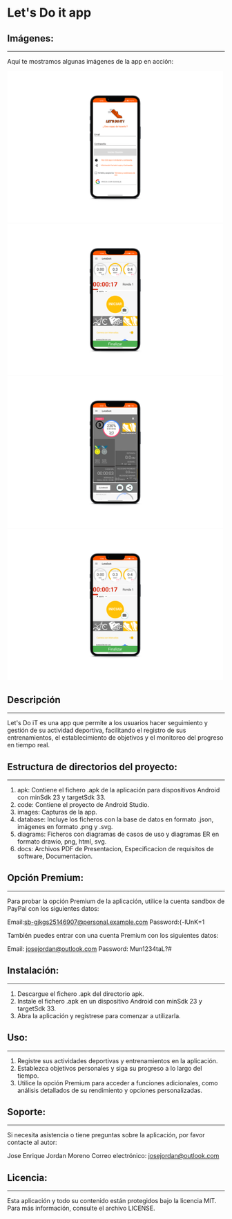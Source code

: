 ﻿# Let's Do it app
## Imágenes:
------------
Aquí te mostramos algunas imágenes de la app en acción:

<div class="image-container">
  <img src="images/registro.png" alt="Pantalla de registro" width="500"/>
  <img src="images/objetivos.png" alt="Pantalla de objetivos" width="500"/>
</div>

<div class="image-container">
  <img src="images/estadisticas.png" alt="Pantalla de estadísticas" width="500"/>
  <img src="images/opciones_premium.png" alt="Pantalla de opciones premium" width="500"/>
</div>


## Descripción
--------------
Let's Do iT es una app que permite a los usuarios hacer seguimiento y gestión de su actividad deportiva, facilitando el registro de sus entrenamientos, el establecimiento de objetivos y el monitoreo del progreso en tiempo real.

## Estructura de directorios del proyecto:
-----------------------------------------
1. apk: Contiene el fichero .apk de la aplicación para dispositivos Android con
   minSdk 23 y targetSdk 33.
2. code: Contiene el proyecto de Android Studio.
3. images: Capturas de la app.
4. database: Incluye los ficheros con la base de datos en formato .json,
   imágenes en formato .png y .svg.
5. diagrams: Ficheros con diagramas de casos de uso y diagramas ER en formato
   drawio, png, html, svg.
6. docs: Archivos PDF de Presentacion, Especificacion de requisitos de software, Documentacion.


## Opción Premium:
--------------
Para probar la opción Premium de la aplicación, utilice la cuenta sandbox de
PayPal con los siguientes datos:

Email:sb-gjkgs25146907@personal.example.com
Password:{-lUnK=1

También puedes entrar con una cuenta Premium con los siguientes datos:

Email: josejordan@outlook.com
Password: Mun1234taL?#


## Instalación:
-----------
1. Descargue el fichero .apk del directorio apk.
2. Instale el fichero .apk en un dispositivo Android con minSdk 23 y targetSdk 33.
3. Abra la aplicación y regístrese para comenzar a utilizarla.

## Uso:
---
1. Registre sus actividades deportivas y entrenamientos en la aplicación.
2. Establezca objetivos personales y siga su progreso a lo largo del tiempo.
3. Utilice la opción Premium para acceder a funciones adicionales, como análisis
   detallados de su rendimiento y opciones personalizadas.

## Soporte:
-------
Si necesita asistencia o tiene preguntas sobre la aplicación, por favor
contacte al autor:

Jose Enrique Jordan Moreno
Correo electrónico: josejordan@outlook.com

## Licencia:
--------
Esta aplicación y todo su contenido están protegidos bajo la licencia MIT.
Para más información, consulte el archivo LICENSE.

